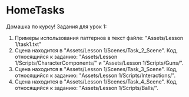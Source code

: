 # HomeTasks
 
Домашка по курсу!
Задания для урок 1:
1) Примеры использования паттернов в текст файле: "Assets/Lesson 1/task1.txt"
2) Сцена находится в "Assets/Lesson 1/Scenes/Task_2_Scene".
Код, относящийся к заданию: "Assets/Lesson 1/Scripts/CharacterComponents/" и "Assets/Lesson 1/Scripts/Guns/".
3) Сцена находится в "Assets/Lesson 1/Scenes/Task_3_Scene".
Код, относящийся к заданию: "Assets/Lesson 1/Scripts/Interactions/".
4) Сцена находится в "Assets/Lesson 1/Scenes/Task_4_Scene".
Код, относящийся к заданию: "Assets/Lesson 1/Scripts/Balls/".
